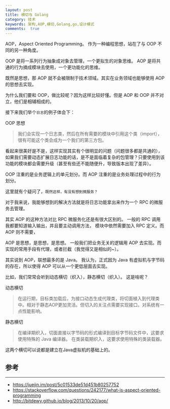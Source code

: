 ```yaml
---
layout: post
title: 横切与 Golang
category: 技术
keywords: 架构,AOP,横切,Golang,go,设计模式
comments:  true
---
```


AOP，Aspect Oriented Programming。
作为一种编程思想，站在了与 OOP 不同的另一种角度。

OOP 是将一系列行为抽象成对象去管理，一个更拟生的对象思维。
AOP 是将共通的行为摘成模块去使用，一个更功能化的思维。

既然是思想，那 AOP 就不会被限制于技术领域。其实在业务领域也能够使用 AOP 的思想去实现。

为什么我们要和 OOP，做比较呢？因为这样比较好懂。但是 AOP 和 OOP 并不对立，他们是相辅相成的。

接下来我们举个`日志`的例子体会下：

OOP 思想

> 我们会实现一个日志类，然后在所有需要的模块中引用这个类（import），很有可能这个类会成为一个我们的第三方包。
 
看起来很美好是不是，这样实现其实有个很明显的问题（问题很多都是共通的），如果我们需要动态扩展日志功能的话，是不是面临着复杂的包管理？只要使用到该功能的模块都会需要升级（甚至有些还不能随便升，导致版本出现了差异）。

OOP 注重的是业务逻辑上的单元划分。而 AOP 注重的是业务处理过程中的行为划分。

这里就有个疑问了，`既然这样，有没有想到微服务？`

对于我来说，我能够想到的解决方法就是将日志功能拿出来作为一个 RPC 的微服务去管理。

其实 AOP 的这种方法对比 RPC 微服务化还是有很大区别的。
一般的 RPC 调用我都要知道输入输出，并且要主动调用方法，
模块中依然需要加入 RPC 定义。而 AOP 则不需要，

AOP 是思想，是思想，是思想。
一般我们把业务无关的逻辑用 AOP 去实现。而实现的常用手段有代理，或者拦截（我觉得又是相似的~）。

其实说到 AOP，联想最多的是 Java。
我认为，正式因为 Java 有虚拟机与字节码的存在，所以使得 AOP 可以从一个更低层面去实现。

比如，我们常常会听到动态横切（织入），静态横切（织入）。
这是啥呢？

动态横切

> 在运行期，目标类加载后，为接口动态生成代理类，将切面植入到代理类中。相对于静态AOP更加灵活。但切入的关注点需要实现接口。对系统有一点性能影响。

静态横切

> 在编译期织入，切面直接以字节码的形式编译到目标字节码文件中，这要求使用特殊的 Java 编译器。
> 在类装载期织入，这要求使用特殊的类装载器。

这两个横切可以说都是建立在Java虚拟机的基础上的。


## 参考
---
- <https://juejin.im/post/5c01533de51d451b80257752>
- <https://stackoverflow.com/questions/242177/what-is-aspect-oriented-programming>
- <http://bitdewy.github.io/blog/2013/10/20/aop/>